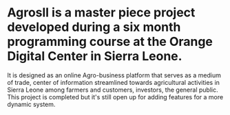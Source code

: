 # Agrosll is a master piece project developed during a six month programming course at the Orange Digital Center in Sierra Leone.
It is designed as an online Agro-business platform that serves as a medium of trade, center of information streamlined towards agricultural activities 
in Sierra Leone among farmers and customers, investors, the general public. This project is completed but it's still open up for adding features for a more
dynamic system.
